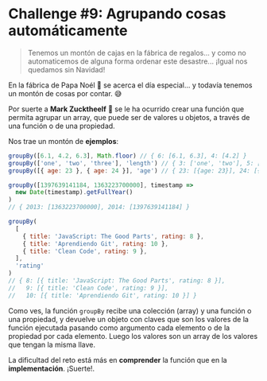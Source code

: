 # Challenge #9: Agrupando cosas automáticamente

> Tenemos un montón de cajas en la fábrica de regalos... y como no automaticemos de alguna forma ordenar este desastre... ¡Igual nos quedamos sin Navidad!

En la fábrica de Papa Noél 🎅 se acerca el día especial... y todavía tenemos un montón de cosas por contar. 😅

Por suerte a **Mark Zucktheelf** 🧝 se le ha ocurrido crear una función que permita agrupar un array, que puede ser de valores u objetos, a través de una función o de una propiedad.

Nos trae un montón de **ejemplos**:

```js
groupBy([6.1, 4.2, 6.3], Math.floor) // { 6: [6.1, 6.3], 4: [4.2] }
groupBy(['one', 'two', 'three'], 'length') // { 3: ['one', 'two'], 5: ['three'] }
groupBy([{ age: 23 }, { age: 24 }], 'age') // { 23: [{age: 23}], 24: [{age: 24}] }

groupBy([1397639141184, 1363223700000], timestamp =>
  new Date(timestamp).getFullYear()
)
// { 2013: [1363223700000], 2014: [1397639141184] }

groupBy(
  [
    { title: 'JavaScript: The Good Parts', rating: 8 },
    { title: 'Aprendiendo Git', rating: 10 },
    { title: 'Clean Code', rating: 9 },
  ],
  'rating'
)
// { 8: [{ title: 'JavaScript: The Good Parts', rating: 8 }],
//   9: [{ title: 'Clean Code', rating: 9 }],
//   10: [{ title: 'Aprendiendo Git', rating: 10 }] }
```

Como ves, la función `groupBy` recibe una colección (array) y una función o una propiedad, y devuelve un objeto con claves que son los valores de la función ejecutada pasando como argumento cada elemento o de la propiedad por cada elemento. Luego los valores son un array de los valores que tengan la misma llave.

La dificultad del reto está más en **comprender** la función que en la **implementación**. ¡Suerte!.
